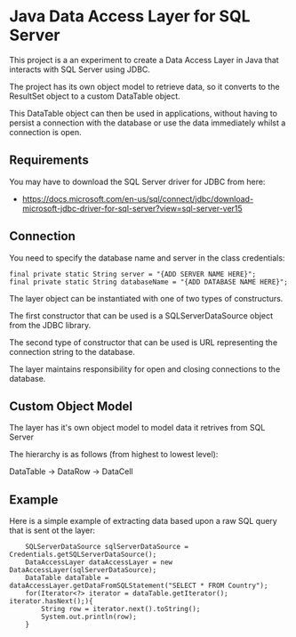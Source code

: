# Java Data Access Layer for SQL Server

This project is a an experiment to create a Data Access Layer in Java that interacts with SQL Server using JDBC.

The project has its own object model to retrieve data, so it converts to the ResultSet object to a custom DataTable object.

This DataTable object can then be used in applications, without having to persist a connection with the database or use the data immediately whilst a connection is open.


## Requirements

You may have to download the SQL Server driver for JDBC from here: 
- https://docs.microsoft.com/en-us/sql/connect/jdbc/download-microsoft-jdbc-driver-for-sql-server?view=sql-server-ver15


## Connection

You need to specify the database name and server in the class credentials:

    final private static String server = "{ADD SERVER NAME HERE}";
    final private static String databaseName = "{ADD DATABASE NAME HERE}";

The layer object can be instantiated with one of two types of constructurs.

The first constructor that can be used is a SQLServerDataSource object from the JDBC library.

The second type of constructor that can be used is URL representing the connection string to the database.

The layer maintains responsibility for open and closing connections to the database.


## Custom Object Model

The layer has it's own object model to model data it retrives from SQL Server

The hierarchy is as follows (from highest to lowest level):

DataTable -> DataRow -> DataCell


## Example

Here is a simple example of extracting data based upon a raw SQL query that is sent ot the layer:


        SQLServerDataSource sqlServerDataSource = Credentials.getSQLServerDataSource();
        DataAccessLayer dataAccessLayer = new DataAccessLayer(sqlServerDataSource);
        DataTable dataTable = dataAccessLayer.getDataFromSQLStatement("SELECT * FROM Country");
        for(Iterator<?> iterator = dataTable.getIterator(); iterator.hasNext();){
            String row = iterator.next().toString();
            System.out.println(row);
        }


